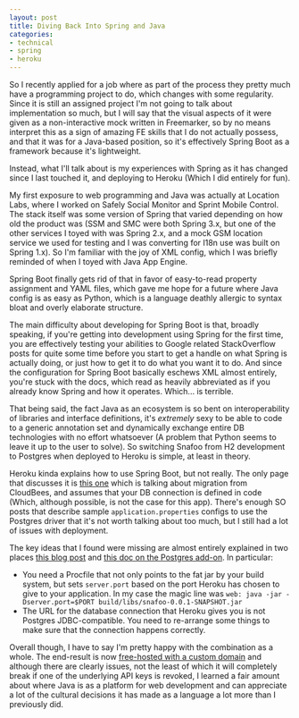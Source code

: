 ```yaml
---
layout: post
title: Diving Back Into Spring and Java
categories:
- technical
- spring
- heroku
---
```


So I recently applied for a job where as part of the process they pretty much have
a programming project to do, which changes with some regularity.  Since it is still an assigned
project I'm not going to talk about implementation so much, but I will say that the visual
aspects of it were given as a non-interactive mock written in Freemarker, so by no means interpret
this as a sign of amazing FE skills that I do not actually possess, and that it was for a Java-based position, so it's effectively Spring Boot as a framework because it's lightweight.

Instead, what I'll talk about is my experiences with Spring as it has changed since I last touched
it, and deploying to Heroku (Which I did entirely for fun).

My first exposure to web programming and Java was actually at Location Labs, where I worked on
Safely Social Monitor and Sprint Mobile Control.  The stack itself was some version of Spring that
varied depending on how old the product was (SSM and SMC were both Spring 3.x, but one of the other
services I toyed with was Spring 2.x, and a mock GSM location service we used for testing and I
was converting for I18n use was built on Spring 1.x).  So I'm familiar with the joy of XML
config, which I was briefly reminded of when I toyed with Java App Engine.

Spring Boot finally gets rid of that in favor of easy-to-read property assignment and YAML files,
which gave me hope for a future where Java config is as easy as Python, which is a language deathly
allergic to syntax bloat and overly elaborate structure.

The main difficulty about developing for Spring Boot is that, broadly speaking, if you're getting
into development using Spring for the first time, you are effectively testing your abilities to
Google related StackOverflow posts for quite some time before you start to get a handle on what
Spring is actually doing, or just how to get it to do what you want it to do.  And since the
configuration for Spring Boot basically eschews XML almost entirely, you're stuck with the docs,
which read as heavily abbreviated as if you already know Spring and how it operates.  Which...
is terrible.

That being said, the fact Java as an ecosystem is so bent on interoperability of libraries and 
interface definitions, it's _extremely_ sexy to be able to code to a generic annotation set and
dynamically exchange entire DB technologies with no effort whatsoever (A problem that Python 
seems to leave it up to the user to solve).  So switching Snafoo from H2 development to Postgres
when deployed to Heroku is simple, at least in theory.

Heroku kinda explains how to use Spring Boot, but not really.  The only page that discusses it is
[this one](https://devcenter.heroku.com/articles/migrating-spring-boot-apps-to-heroku-from-cloudbees)
which is talking about migration from CloudBees, and assumes that your DB connection is defined in
code (Which, although possible, is not the case for this app).  There's enough SO posts that
describe sample `application.properties` configs to use the Postgres driver that it's not worth
talking about too much, but I still had a lot of issues with deployment.

The key ideas that I found were missing are almost entirely explained in two places 
[this blog post](http://nicholaspaulsmith.com/spring-boot-on-heroku/) and [this doc on the Postgres
add-on](https://devcenter.heroku.com/articles/heroku-postgresql#connecting-in-java).  In particular:

  * You need a Procfile that not only points to the fat jar by your build system, but sets
    `server.port` based on the port Heroku has chosen to give to your application.  In my case the
    magic line was `web: java -jar -Dserver.port=$PORT build/libs/snafoo-0.0.1-SNAPSHOT.jar`
  * The URL for the database connection that Heroku gives you is not Postgres JDBC-compatible.
    You need to re-arrange some things to make sure that the connection happens correctly.
    
Overall though, I have to say I'm pretty happy with the combination as a whole.  The end-result is
now [free-hosted with a custom domain](http://snafoo.pandelyon.com) and although there are clearly
issues, not the least of which it will completely break if one of the underlying API keys is
revoked, I learned a fair amount about where Java is as a platform for web development and can
appreciate a lot of the cultural decisions it has made as a language a lot more than I previously
did.
  
  
    